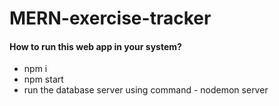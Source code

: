 # MERN-exercise-tracker
<h4>How to run this web app in your system?</h4>
<ul>
  <li>npm i</li>
  <li>npm start</li>
  <li>run the database server using command - nodemon server</li>
  </ul>
